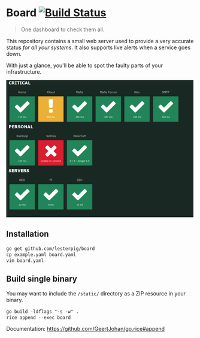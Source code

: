 Board [![Build Status](https://travis-ci.org/Lesterpig/board.svg?branch=master)](https://travis-ci.org/Lesterpig/board)
=======================================================================================================================

> One dashboard to check them all.

This repository contains a small web server used to provide a very accurate status *for all your systems*. It also supports live alerts when a service goes down.

With just a glance, you'll be able to spot the faulty parts of your infrastructure.

![Screenshot](screenshot.png "Screenshot")

Installation
------------

```
go get github.com/lesterpig/board
cp example.yaml board.yaml
vim board.yaml
```

Build single binary
-------------------

You may want to include the `/static/` directory as a ZIP resource in your binary.

```
go build -ldflags "-s -w" .
rice append --exec board
```

Documentation: https://github.com/GeertJohan/go.rice#append
